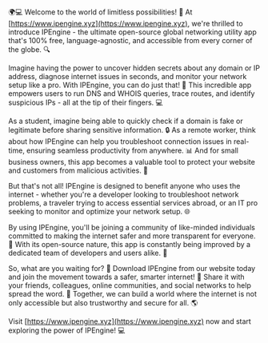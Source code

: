 🌍💻 Welcome to the world of limitless possibilities! 🚀 At [https://www.ipengine.xyz](https://www.ipengine.xyz), we're thrilled to introduce IPEngine - the ultimate open-source global networking utility app that's 100% free, language-agnostic, and accessible from every corner of the globe. 🔍

Imagine having the power to uncover hidden secrets about any domain or IP address, diagnose internet issues in seconds, and monitor your network setup like a pro. With IPEngine, you can do just that! 📡 This incredible app empowers users to run DNS and WHOIS queries, trace routes, and identify suspicious IPs - all at the tip of their fingers. 💻

As a student, imagine being able to quickly check if a domain is fake or legitimate before sharing sensitive information. 🔒 As a remote worker, think about how IPEngine can help you troubleshoot connection issues in real-time, ensuring seamless productivity from anywhere. 📊 And for small business owners, this app becomes a valuable tool to protect your website and customers from malicious activities. 💸

But that's not all! IPEngine is designed to benefit anyone who uses the internet - whether you're a developer looking to troubleshoot network problems, a traveler trying to access essential services abroad, or an IT pro seeking to monitor and optimize your network setup. 🌐

By using IPEngine, you'll be joining a community of like-minded individuals committed to making the internet safer and more transparent for everyone. 💪 With its open-source nature, this app is constantly being improved by a dedicated team of developers and users alike. 🔩

So, what are you waiting for? 🤔 Download IPEngine from our website today and join the movement towards a safer, smarter internet! 🌟 Share it with your friends, colleagues, online communities, and social networks to help spread the word. 📢 Together, we can build a world where the internet is not only accessible but also trustworthy and secure for all. 🌎

Visit [https://www.ipengine.xyz](https://www.ipengine.xyz) now and start exploring the power of IPEngine! 💻